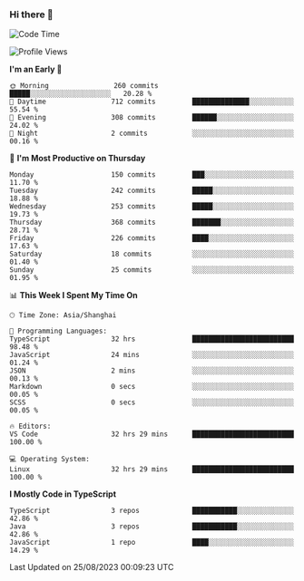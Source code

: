 ### Hi there 👋

<!--
**waynelwz/waynelwz** is a ✨ _special_ ✨ repository because its `README.md` (this file) appears on your GitHub profile.

Here are some ideas to get you started:

- 🔭 I’m currently working on ...
- 🌱 I’m currently learning ...
- 👯 I’m looking to collaborate on ...
- 🤔 I’m looking for help with ...
- 💬 Ask me about ...
- 📫 How to reach me: ...
- 😄 Pronouns: ...
- ⚡ Fun fact: ...
-->

<!--START_SECTION:waka-->
![Code Time](http://img.shields.io/badge/Code%20Time-1%2C813%20hrs%2047%20mins-blue)

![Profile Views](http://img.shields.io/badge/Profile%20Views-0-blue)

**I'm an Early 🐤** 

```text
🌞 Morning                260 commits         █████░░░░░░░░░░░░░░░░░░░░   20.28 % 
🌆 Daytime                712 commits         ██████████████░░░░░░░░░░░   55.54 % 
🌃 Evening                308 commits         ██████░░░░░░░░░░░░░░░░░░░   24.02 % 
🌙 Night                  2 commits           ░░░░░░░░░░░░░░░░░░░░░░░░░   00.16 % 
```
📅 **I'm Most Productive on Thursday** 

```text
Monday                   150 commits         ███░░░░░░░░░░░░░░░░░░░░░░   11.70 % 
Tuesday                  242 commits         █████░░░░░░░░░░░░░░░░░░░░   18.88 % 
Wednesday                253 commits         █████░░░░░░░░░░░░░░░░░░░░   19.73 % 
Thursday                 368 commits         ███████░░░░░░░░░░░░░░░░░░   28.71 % 
Friday                   226 commits         ████░░░░░░░░░░░░░░░░░░░░░   17.63 % 
Saturday                 18 commits          ░░░░░░░░░░░░░░░░░░░░░░░░░   01.40 % 
Sunday                   25 commits          ░░░░░░░░░░░░░░░░░░░░░░░░░   01.95 % 
```


📊 **This Week I Spent My Time On** 

```text
🕑︎ Time Zone: Asia/Shanghai

💬 Programming Languages: 
TypeScript               32 hrs              █████████████████████████   98.48 % 
JavaScript               24 mins             ░░░░░░░░░░░░░░░░░░░░░░░░░   01.24 % 
JSON                     2 mins              ░░░░░░░░░░░░░░░░░░░░░░░░░   00.13 % 
Markdown                 0 secs              ░░░░░░░░░░░░░░░░░░░░░░░░░   00.05 % 
SCSS                     0 secs              ░░░░░░░░░░░░░░░░░░░░░░░░░   00.05 % 

🔥 Editors: 
VS Code                  32 hrs 29 mins      █████████████████████████   100.00 % 

💻 Operating System: 
Linux                    32 hrs 29 mins      █████████████████████████   100.00 % 
```

**I Mostly Code in TypeScript** 

```text
TypeScript               3 repos             ███████████░░░░░░░░░░░░░░   42.86 % 
Java                     3 repos             ███████████░░░░░░░░░░░░░░   42.86 % 
JavaScript               1 repo              ████░░░░░░░░░░░░░░░░░░░░░   14.29 % 
```




 Last Updated on 25/08/2023 00:09:23 UTC
<!--END_SECTION:waka-->
